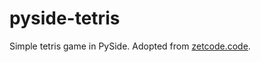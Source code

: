 # pyside-tetris

Simple tetris game in PySide.
Adopted from [zetcode.code](http://zetcode.com/gui/pysidetutorial/thetetrisgame/).
